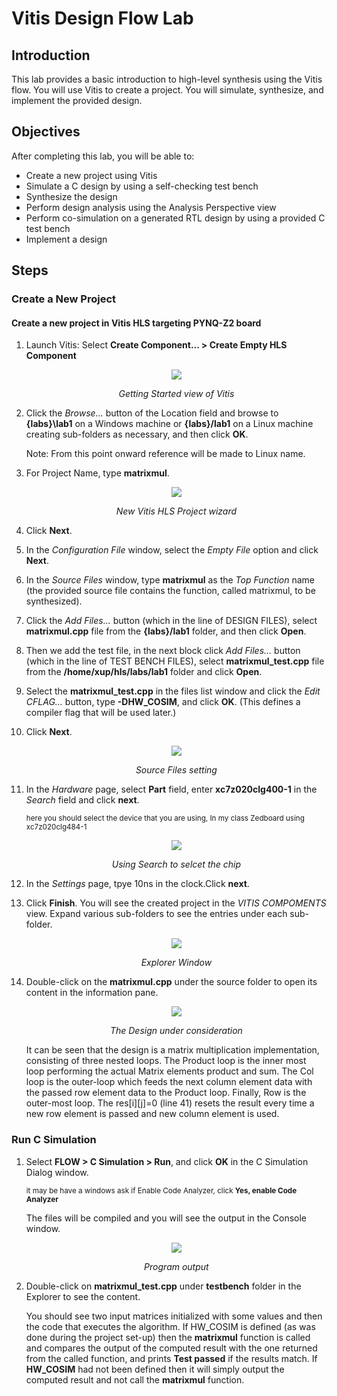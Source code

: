 # Vitis Design Flow Lab

## Introduction

This lab provides a basic introduction to high-level synthesis using the Vitis flow. You will use Vitis to create a project. You will simulate, synthesize, and implement the provided design.

## Objectives

After completing this lab, you will be able to:

* Create a new project using Vitis
* Simulate a C design by using a self-checking test bench
* Synthesize the design
* Perform design analysis using the Analysis Perspective view
* Perform co-simulation on a generated RTL design by using a provided C test bench
* Implement a design

## Steps

### Create a New Project

#### Create a new project in Vitis HLS targeting PYNQ-Z2 board
1. Launch Vitis: Select **Create Component... > Create Empty HLS Component**
    <p align="center">
    <img src ="./images/lab1_vitis/Figure1.jpg">
    </p>
    <p align = "center">
    <i>Getting Started view of Vitis</i>
    </p>
2. Click the *Browse…* button of the Location field and browse to **{labs}\\lab1** on a Windows machine or **{labs}/lab1** on a Linux machine creating sub-folders as necessary, and then click **OK**.
   
   Note: From this point onward reference will be made to Linux name.

3. For Project Name, type **matrixmul**.
    <p align="center">
    <img src ="./images/lab1_vitis/Figure2.jpg">
    </p>
    <p align = "center">
    <i>New Vitis HLS Project wizard</i>
    </p>

4. Click **Next**.
5. In the *Configuration File* window, select the *Empty File* option and click **Next**.
6. In the *Source Files* window, type **matrixmul** as the *Top Function* name (the provided source file contains the function, called matrixmul, to be synthesized).
7. Click the *Add Files…* button (which in the line of DESIGN FILES), select **matrixmul.cpp** file from the **{labs}/lab1** folder, and then click **Open**.
8. Then we add the test file, in the next block click *Add Files…* button (which in the line of TEST BENCH FILES), select **matrixmul_test.cpp** file from the **/home/xup/hls/labs/lab1** folder and click **Open**.
9.  Select the **matrixmul_test.cpp** in the files list window and click the *Edit CFLAG…* button, type **-DHW_COSIM**, and click **OK**. (This defines a compiler flag that will be used later.)
10. Click **Next**.
    <p align="center">
    <img src ="./images/lab1_vitis/Figure3.jpg">
    </p>
    <p align = "center">
    <i>Source Files setting</i>
    </p>

11. In the *Hardware* page, select **Part** field, enter  **xc7z020clg400-1** in the *Search* field and click **next**.</p>
<sub>here you should select the device that you are using, In my class Zedboard using xc7z020clg484-1</sub>
    <p align="center">
    <img src ="./images/lab1_vitis/Figure4.jpg">
    </p>
    <p align = "center">
    <i>Using Search to selcet the chip</i>
    </p>

12. In the *Settings* page, tpye 10ns in the clock.Click **next**. 
13. Click **Finish**.
    You will see the created project in the *VITIS COMPOMENTS* view. Expand various sub-folders to see the entries under each sub-folder.
    <p align="center">
    <img src ="./images/lab1_vitis/Figure5.jpg">
    </p>
    <p align = "center">
    <i>Explorer Window</i>
    </p>
14. Double-click on the **matrixmul.cpp** under the source folder to open its content in the information pane.
    <p align="center">
    <img src ="./images/lab1_vitis/Figure6.jpg">
    </p>
    <p align = "center">
    <i>The Design under consideration</i>
    </p>
    It can be seen that the design is a matrix multiplication implementation, consisting of three nested loops. The Product loop is the inner most loop performing the actual Matrix elements product and sum. The Col loop is the outer-loop which feeds the next column element data with the passed row element data to the Product loop. Finally, Row is the outer-most loop. The res[i][j]=0 (line 41) resets the result every time a new row element is passed and new column element is used.

### Run C Simulation

1. Select **FLOW > C Simulation > Run**, and click **OK** in the C Simulation Dialog window.</p>
   <sub>it may be have a windows ask if Enable Code Analyzer, click **Yes, enable Code Analyzer**</sub></p>
    The files will be compiled and you will see the output in the Console window.
    <p align="center">
    <img src ="./images/lab1/Figure6.png">
    </p>
    <p align = "center">
    <i>Program output</i>
    </p>
2. Double-click on **matrixmul_test.cpp** under **testbench** folder in the Explorer to see the content.

    You should see two input matrices initialized with some values and then the code that executes the algorithm. If HW_COSIM is defined (as was done during the project set-up) then the **matrixmul** function is called and compares the output of the computed result with the one returned from the called function, and prints **Test passed** if the results match.
    If **HW_COSIM** had not been defined then it will simply output the computed result and not call the **matrixmul** function.


